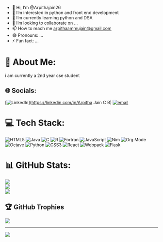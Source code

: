 - 👋 Hi, I’m @Arpithajain26
- 👀 I’m interested in python and front end development
- 🌱 I’m currently learning python and DSA
- 💞️ I’m looking to collaborate on ...
- 📫 How to reach me arpithaammujain@gmail.com
- 😄 Pronouns: ...
- ⚡ Fun fact: ...

# 💫 About Me:
i am currently a 2nd year cse student


## 🌐 Socials:
[![LinkedIn](https://img.shields.io/badge/LinkedIn-%230077B5.svg?logo=linkedin&logoColor=white)](https://linkedin.com/in/Arpitha Jain C B) [![email](https://img.shields.io/badge/Email-D14836?logo=gmail&logoColor=white)](mailto:23a13@sdmit.in) 

# 💻 Tech Stack:
![HTML5](https://img.shields.io/badge/html5-%23E34F26.svg?style=for-the-badge&logo=html5&logoColor=white) ![Java](https://img.shields.io/badge/java-%23ED8B00.svg?style=for-the-badge&logo=openjdk&logoColor=white) ![C](https://img.shields.io/badge/c-%2300599C.svg?style=for-the-badge&logo=c&logoColor=white) ![R](https://img.shields.io/badge/r-%23276DC3.svg?style=for-the-badge&logo=r&logoColor=white) ![Fortran](https://img.shields.io/badge/Fortran-%23734F96.svg?style=for-the-badge&logo=fortran&logoColor=white) ![JavaScript](https://img.shields.io/badge/javascript-%23323330.svg?style=for-the-badge&logo=javascript&logoColor=%23F7DF1E) ![Nim](https://img.shields.io/badge/nim-%23FFE953.svg?style=for-the-badge&logo=nim&logoColor=white) ![Org Mode](https://img.shields.io/badge/orgmode-%2377AA99.svg?style=for-the-badge&logo=org&logoColor=white) ![Octave](https://img.shields.io/badge/OCTAVE-darkblue?style=for-the-badge&logo=octave&logoColor=fcd683) ![Python](https://img.shields.io/badge/python-3670A0?style=for-the-badge&logo=python&logoColor=ffdd54) ![CSS3](https://img.shields.io/badge/css3-%231572B6.svg?style=for-the-badge&logo=css3&logoColor=white) ![React](https://img.shields.io/badge/react-%2320232a.svg?style=for-the-badge&logo=react&logoColor=%2361DAFB) ![Webpack](https://img.shields.io/badge/webpack-%238DD6F9.svg?style=for-the-badge&logo=webpack&logoColor=black) ![Flask](https://img.shields.io/badge/flask-%23000.svg?style=for-the-badge&logo=flask&logoColor=white)
# 📊 GitHub Stats:
![](https://github-readme-stats.vercel.app/api?username=arpithajain26&theme=dark&hide_border=false&include_all_commits=false&count_private=false)<br/>
![](https://nirzak-streak-stats.vercel.app/?user=arpithajain26&theme=dark&hide_border=false)<br/>
![](https://github-readme-stats.vercel.app/api/top-langs/?username=arpithajain26&theme=dark&hide_border=false&include_all_commits=false&count_private=false&layout=compact)

## 🏆 GitHub Trophies
![](https://github-profile-trophy.vercel.app/?username=arpithajain26&theme=radical&no-frame=false&no-bg=true&margin-w=4)

---
[![](https://visitcount.itsvg.in/api?id=arpithajain26&icon=0&color=0)](https://visitcount.itsvg.in)

<!-- Proudly created with GPRM ( https://gprm.itsvg.in ) -->
